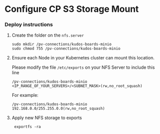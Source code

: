 # Configure CP S3 Storage Mount

### Deploy instructions

1.  Create the folder on the `nfs.server`

        sudo mkdir /pv-connections/kudos-boards-minio
        sudo chmod 755 /pv-connections/kudos-boards-minio


1.  Ensure each Node in your Kubernetes cluster can mount this location.

    Please modify the file `/etc/exports` on your NFS Server to include this line

        /pv-connections/kudos-boards-minio <IP_RANGE_OF_YOUR_SERVERS>/<SUBNET_MASK>(rw,no_root_squash)

    For example:

        /pv-connections/kudos-boards-minio 192.168.0.0/255.255.0.0(rw,no_root_squash)

1. Apply new NFS storage to exports

        exportfs -ra

